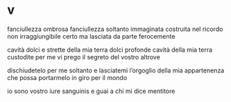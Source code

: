 # v

fanciullezza ombrosa
fanciullezza soltanto immaginata
costruita nel ricordo
non irraggiungibile certo
ma lasciata da parte
ferocemente

cavità dolci e strette della mia terra
dolci profonde cavità della mia terra
custodite per me vi prego
il segreto del vostro altrove

dischiudetelo per me soltanto
e lasciatemi l’orgoglio
della mia appartenenza
che possa portarmelo
in giro per il mondo

io sono vostro iure sanguinis
e guai a chi mi dice mentitore
